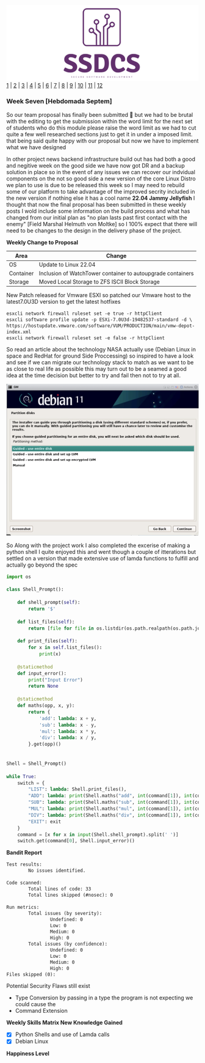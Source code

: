 ![Logo](Images/Logo.png)
[1](/MyPortfolio/SSDCS/Unit01.html) | [2](/MyPortfolio/SSDCS/Unit02.html) | [3](/MyPortfolio/SSDCS/Unit03.html) | [4](/MyPortfolio/SSDCS/Unit04.html) | [5](/MyPortfolio/SSDCS/Unit05.html) | [6](/MyPortfolio/SSDCS/Unit06.html) | [7](/MyPortfolio/SSDCS/Unit07.html) | [8](/MyPortfolio/SSDCS/Unit08.html) | [9](/MyPortfolio/SSDCS/Unit09.html) | [10](/MyPortfolio/SSDCS/Unit10.html) | [11](/MyPortfolio/SSDCS/Unit11.html) | [12](/MyPortfolio/SSDCS/Unit12.html)
### Week Seven [Hebdomada Septem]

So our team proposal has finally been submitted 🥳 but we had to be brutal with the editing to get the submission within the word limit for the next set of students who do this module please raise the word limit as we had to cut quite a few well researched sections just to get it in under a imposed limit. that being said quite happy with our proposal but now we have to implement what we have designed 

In other project news backend infrastructure build out has had both a good and negitive week on the good side we have now got DR and a backup solution in place so in the event of any issues we can recover our indvidual components on the not so good side a new version of the core Linux Distro we plan to use is due to be released this week so I may need to rebuild some of our platform to take advantage of the improved secrity included in the new version if nothing else it has a cool name **22.04 Jammy Jellyfish** I thought that now the final proposal has been submitted in these weekly posts I wold include some information on the build process and what has changed from our initial plan as "no plan lasts past first contact with the enemy" [Field Marshal Helmuth von Moltke] so I 100% expect that there will need to be changes to the design in the delivery phase of the project.

**Weekly Change to Proposal**

| Area  | Change  |
|---|---|
| OS  | Update to Linux 22.04  |
| Container  | Inclusion of WatchTower container to autoupgrade containers |
| Storage | Moved Local Storage to ZFS ISCII Block Storage |


New Patch released for Vmware ESXI so patched our Vmware host to the latest7.0U3D version to get the latest hotfixes

```shell
esxcli network firewall ruleset set -e true -r httpClient
esxcli software profile update -p ESXi-7.0U3d-19482537-standard -d \
https://hostupdate.vmware.com/software/VUM/PRODUCTION/main/vmw-depot-index.xml
esxcli network firewall ruleset set -e false -r httpClient
```
So read an article about the technology NASA actually use (Debian Linux in space and RedHat for ground Side Proccessing) so inspired to have a look and see if we can migrate our technology stack to match as we want to be as close to real life as possible this may turn out to be a seamed a good idea at the time decision but better to try and fail then not to try at all.  

![Logo](Images/Debian.png)

So Along with the project work I also completed the excerise of making a python shell I quite enjoyed this and went though a couple of itterations but settled on a version that made extensive use of lamda functions to fulfill and actually go beyond the spec 

```python
import os

class Shell_Prompt():

    def shell_prompt(self):
        return '$'

    def list_files(self):
        return [file for file in os.listdir(os.path.realpath(os.path.join(os.getcwd(), os.path.dirname(__file__)))) if os.path.isfile(file)]

    def print_files(self):
        for x in self.list_files():
            print(x)

    @staticmethod
    def input_error():
        print("Input Error")
        return None

    @staticmethod
    def maths(opp, x, y):
        return {
            'add': lambda: x + y,
            'sub': lambda: x - y,
            'mul': lambda: x * y,
            'div': lambda: x / y,
        }.get(opp)()


Shell = Shell_Prompt()

while True:
    switch = {
        "LIST": lambda: Shell.print_files(),
        "ADD": lambda: print(Shell.maths("add", int(command[1]), int(command[2]))) if len(command) == 3 else Shell.input_error(),
        "SUB": lambda: print(Shell.maths("sub", int(command[1]), int(command[2]))) if len(command) == 3 else Shell.input_error(),
        "MUL": lambda: print(Shell.maths("mul", int(command[1]), int(command[2]))) if len(command) == 3 else Shell.input_error(),
        "DIV": lambda: print(Shell.maths("div", int(command[1]), int(command[2]))) if len(command) == 3 else Shell.input_error(),
        "EXIT": exit
    }
    command = [x for x in input(Shell.shell_prompt).split(' ')]
    switch.get(command[0], Shell.input_error)()

```
**Bandit Report**

```shell
Test results:
        No issues identified.

Code scanned:
        Total lines of code: 33
        Total lines skipped (#nosec): 0

Run metrics:
        Total issues (by severity):
                Undefined: 0
                Low: 0
                Medium: 0
                High: 0
        Total issues (by confidence):
                Undefined: 0
                Low: 0
                Medium: 0
                High: 0
Files skipped (0):

```

Potential Security Flaws still exist 

* Type Conversion by passing in a type the program is not expecting we could cause the  
* Command Extension 

**Weekly Skills Matrix New Knowledge Gained**

- [x] Python Shells and use of Lamda calls  
- [x] Debian Linux

**Happiness Level**
